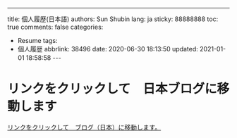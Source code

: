 ---
title: 個人履歴(日本語)
authors: Sun Shubin
lang: ja
sticky: 88888888
toc: true
comments: false
categories:
  - Resume
tags:
  - 個人履歴
abbrlink: 38496
date: 2020-06-30 18:13:50
updated: 2021-01-01 18:58:58
---　　


# リンクをクリックして　日本ブログに移動します　

<a href="https://sunshubin-japan.github.io" title="Blog(日本)"  target="_blank">リンクをクリックして　ブログ（日本）に移動します。</a>
